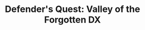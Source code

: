 ---
title: "Defender's Quest: Valley of the Forgotten DX"
developer: Level Up Labs
image: DefendersQuest.jpg
link: http://www.defendersquest.com
windows: http://www.defendersquest.com/1/#buy
mac: http://www.defendersquest.com/1/#buy
linux: http://www.defendersquest.com/1/#buy
ps4: https://www.playstation.com/en-us/games/defenders-quest-valley-of-the-forgotten-dx-ps4/
xbox: https://www.microsoft.com/en-us/store/p/defenders-quest-valley-of-the-forgotten-dx/c1tbcx541jw7
featured: true
---